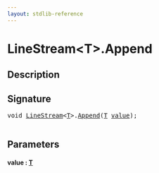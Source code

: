 ```yaml
---
layout: stdlib-reference
---
```


# LineStream\<T\>\.Append

## Description





## Signature 

<pre>
<span class="code_keyword">void</span> <a href="../types/linestream-04/index" class="code_type">LineStream</a>&lt;<a href="../types/linestream-04/index#typeparam-T" class="code_type">T</a>&gt;.<a href="append-0">Append</a>(<a href="../types/linestream-04/index#typeparam-T" class="code_type">T</a> <a href="append-0#decl-value" class="code_param">value</a>);

</pre>

## Parameters

####  <a id="decl-value"></a>value  : [T](../types/linestream-04/index#typeparam-T)

